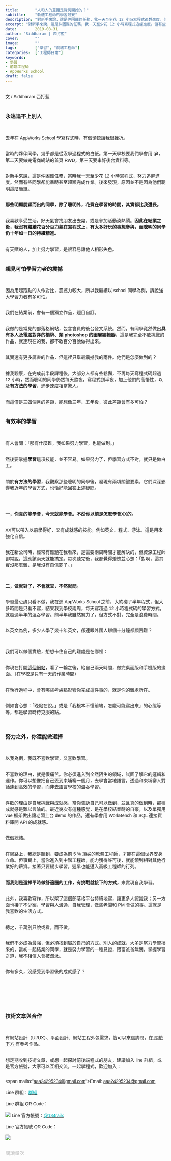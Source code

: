 ```yaml
---
title:       "人和人的差距是從何開始的？"
subtitle:    "軟體工程師的學習競賽"
description: "對新手來說，這是件困難的任務，我一天至少花 12 小時寫程式追趕進度。但有些同學卻能準時甚至超額完成作業，然而包括我在內的一些人，就是得努力追趕才能跟上進度。後來發現，事情不是聰慧與否這麼簡單......"
excerpt: "對新手來說，這是件困難的任務，我一天至少花 12 小時寫程式追趕進度。但有些同學卻能準時甚至超額完成作業，然而包括我在內的一些人，就是得努力追趕才能跟上進度。後來發現，事情不是聰慧與否這麼簡單......"
date:        2019-08-31
author: "Siddharam | 西打藍"
cover:       ""
image:       ""
tags:        ["學習", "前端工程師"]
categories:  ["工程師日常"]
keywords:
- 學習
- 前端工程師
- AppWorks School
draft: false
---
```


<article style="font-family: 'Noto Sans TC', '微軟正黑體', sans-serif; font-weight: 300;">

<br>文 / Siddharam 西打藍<br><br>

<h3 class="article-h1-color">永遠追不上別人</h3><br>

去年在 AppWorks School 學寫程式時，有個領悟讓我很挫折。<br><br>

當時的夥伴同學，幾乎都是從沒學過程式的白紙。第一天學校要我們學會用 git，第二天要做完電商網站的首頁 RWD，第三天要串好後台資料等。<br><br>

對新手來說，這是件困難任務，當時我一天至少花 12 小時寫程式，努力追趕進度。然而有些同學卻能準時甚至超額完成作業。後來發現，原因並不是因為他們聰明這麼簡單。<br><br>

<b>那些明顯脫穎而出的同學，除了聰明外，花費在學習的時間，其實都比我還長。</b><br><br>

我喜歡享受生活，好天氣會找朋友出去晃，或是參加活動湊熱鬧。<b>因此在結業之後，我沒有繼續花百分百力氣在寫程式上，有太多好玩的事想參與，而聰明的同學仍十年如一日的持續精進。</b><br><br>

有天賦的人，加上努力學習，是很容易讓他人相形失色。<br><br>



<h3 class="article-h1-color">親見可怕學習力者的震撼</h3><br>

因為用起跑點的人作對比，震撼力較大，所以我繼續以 school 同學為例，訴說強大學習力者有多可怕。<br><br>

我們在結業前，會有一個獨立作品，題目自訂。<br><br>

我做的是常見的部落格網站，包含會員的後台發文系統。然而，有同學竟然做出<b>具有多人及電腦對弈的橋牌、類 photoshop 的圖層編輯器</b>，這是我完全不敢挑戰的作品，就連現在的我，都不敢百分百說做得出來。<br><br>

其實還有更多厲害的作品，但這裡只舉最震撼我的兩件。他們是怎麼做到的？<br><br>

據我觀察，在完成前半段課程後，大部分人都有些鬆懈，不再每天寫程式碼超過 12 小時，然而聰明的同學仍然每天熬夜，寫程式到半夜，加上他們的高悟性，以及<b>有方法的學習</b>，進步速度相當驚人。<br><br>

而這僅是三四個月的差距，能想像三年、五年後，彼此差距會有多可怕？<br><br>




<h3 class="article-h1-color">有效率的學習</h3><br>

有人會問：「那有什麼難，我如果努力學習，也能做到。」<br><br>

然後要掌握<b>學習</b>這項技能，並不容易。如果努力了，但學習方式不對，就只是做白工。<br><br>

關於<b>有方法的學習</b>，我觀察那些聰明的同學後，發現有兩項關鍵要素，它們深深影響我近年的學習方式，也恰好能回答上述疑問。<br><br><br><br>

<b>一，你真的能學會，今天就能學會。不然你以前是怎麼學會XX的。</b><br><br>

XX可以帶入以前學得好，又有成就感的技能。例如英文、程式、游泳。這是用來強化自信。<br><br>

我在新公司時，經常有難題在我看來，是需要兩周時間才能解決的，但資深工程師卻常說，這應該兩天就能搞定。每次聽完後，我都覺得羞愧並心想：「對啊，這其實沒那麼難，是我沒有自信罷了。」<br><br><br>

<b>二，做就對了，不會就查，不然就問。</b><br><br>

學習最忌諱只看不做，我在進 AppWorks School 之前，大約碰了半年程式，但大多時間是只看不寫，結果我到學校兩周，每天寫超過 12 小時程式碼的學習方式，就超過半年的溫吞學習。前半年我雖然努力了，但方式不對，完全是浪費時間。<br><br>

以英文為例，多少人學了幾十年英文，卻連跟外國人聊個十分鐘都顯困難？<br><br><br>

我們可以做個實驗，想想卡住自己的難處是在哪裡：<br><br>

你現在打開<a href="https://frankyeah.github.io/Front-Enter/index.html">這個網站</a>，看了一輪之後，給自己兩天時間，做完桌面版和手機版的畫面。（在學校是只有一天的作業時間）<br><br>

在執行過程中，會有哪些考慮點影響你完成這件事的，就是你的難處所在。<br><br>

例如會心想：「晚點在說。」或是「我根本不懂前端，怎麼可能寫出來」的心態等等，都是學習時待克服的點。<br><br><br>






<h3 class="article-h1-color">努力之外，你還能做選擇</h3><br>

以我為例，我既不喜歡學習，又喜歡學習。<br><br>

不喜歡的理由，就是很痛苦。你必須進入到全然陌生的領域，試圖了解它的邏輯和運作。你可以想像把自己丟到柬埔寨一個月，去學會當地語言，透過和柬埔寨人對話達到高效的學習，而非去語言學校的溫吞學習。<br><br>

喜歡的理由是自我挑戰與成就感，當你告訴自己可以做到，並且真的做到時，那種成就感是難以言喻的。最近幾次有這種感覺，是在學校結業時的自豪，以及單獨用 vue 框架做出讓老闆上台 demo 的作品，還有學會用 WorkBench 和 SQL 連接資料庫開 API 的成就感。<br><br>

做個總結。<br><br>

在網路上，我總是聽到，要成為前 5 % 頂尖的軟體工程師，才能在這個世界安身立命。但事實上，當你進入到中階工程師，能力獲得許可後，就能領到相對其他行業好的薪資。接著只要緩步學習，遲早也能邁入高級工程師的行列。<br><br>

<b>而我則是選擇平時做舒適圈的工作，有挑戰就接下的方式，</b>來實現自我學習。<br><br>

此外，我喜歡寫作，所以架了這個部落格平台持續地寫，讓更多人認識我；另一方面也接了不少案，學習與人溝通、自我管理，做些老闆和 PM 會做的事。這就是我喜歡的生活方式。<br><br>

總之，千萬別只說或看，而不做。<br><br>

我們不必成為最強，但必須找到屬於自己的方式。別人的成就，大多是努力學習換來的，當初一起結業的同學，就是努力學習的一種見證，跟富爸爸無關。掌握學習之道，我不相信人會被淘汰。<br><br>

你有多久，沒感受到學習後的成就感了？<br><br>

<!-- 軟體工程師的領域雖然薪資高，但疊代速度相當快，在十年前學的技術，在今年基本上已經不敷使用。你要掌握什麼樣的能力，什麼樣的學習心態，<br><br> -->

<!-- 以前端工程師來說，你只要有能力做出完整網頁，就能入門成為初階前端工程師；而且只要到達中階工程師的程度，就能應付大部分的接案需求。<br><br> -->

<br><br><br><br>


<h3 class="article-h1-color">技術文章與合作</h3><br>

有網站設計（UI/UX）、平面設計、網站工程外包需求，皆可以來信詢問，在<a href="https://siddharam.com.tw/top/about/"> 關於下方 </a>有參考作品。<br><br>

想定期收到技術文章，或想一起探討前後端程式的朋友，建議加入 line 群組，或是官方帳號，大家可以互相交流，一起學程式，歡迎加入：<br><br>

<span mailto:"aaa24295234@gmail.com">Email: aaa24295234@gmail.com</span><br><br>
Line 群組：<a href="https://line.me/R/ti/g/i80ChvQ3dt"><span id="lineId" style="color:rgb(2, 186, 192); cursor:pointer">群組</span></a><br><br>
Line 群組 QR Code：<br><br>
<img src="https://frontenter.files.wordpress.com/2019/05/line-chat-room.jpg">
Line 官方帳號：<a href="http://nav.cx/dkV3Bm2"><span id="lineId" style="color:rgb(2, 186, 192); cursor:pointer">@184railx</span></a><br><br>
Line 官方帳號 QR Code：<br><br>
<img src="https://qr-official.line.me/sid/M/184railx.png">
<br><br>






</article>

<div style="color: #bfbfbf; font-size: 15px;" id="busuanzi_container_page_pv">
  閱讀量<span id="busuanzi_value_page_pv"></span>次
</div>

<script src="../../js/post.js"></script>
